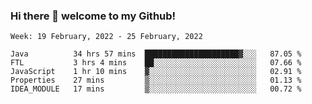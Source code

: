 ### Hi there 👋 welcome to my Github! 

<!--START_SECTION:waka-->
```text
Week: 19 February, 2022 - 25 February, 2022

Java          34 hrs 57 mins  █████████████████████▓░░░   87.05 % 
FTL           3 hrs 4 mins    ██░░░░░░░░░░░░░░░░░░░░░░░   07.66 % 
JavaScript    1 hr 10 mins    ▓░░░░░░░░░░░░░░░░░░░░░░░░   02.91 % 
Properties    27 mins         ▒░░░░░░░░░░░░░░░░░░░░░░░░   01.13 % 
IDEA_MODULE   17 mins         ▒░░░░░░░░░░░░░░░░░░░░░░░░   00.72 % 
```
<!--END_SECTION:waka-->
